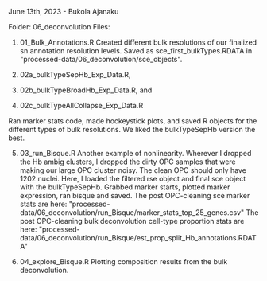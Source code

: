 June 13th, 2023 - Bukola Ajanaku

Folder: 06_deconvolution
Files:

1) 01_Bulk_Annotations.R
Created different bulk resolutions of our finalized sn annotation resolution levels. Saved as sce_first_bulkTypes.RDATA in "processed-data/06_deconvolution/sce_objects".

2) 02a_bulkTypeSepHb_Exp_Data.R, 
3) 02b_bulkTypeBroadHb_Exp_Data.R, and
4) 02c_bulkTypeAllCollapse_Exp_Data.R

Ran marker stats code, made hockeystick plots, and saved R objects for the different types of bulk resolutions. We liked the bulkTypeSepHb version the best.

5) 03_run_Bisque.R
Another example of nonlinearity. Wherever I dropped the Hb ambig clusters, I dropped the dirty OPC samples that were making our large OPC cluster noisy. The clean OPC should only have 1202 nuclei. Here, I loaded the filtered rse object and final sce object with the bulkTypeSepHb. Grabbed marker starts, plotted marker expression, ran bisque and saved. 
The post OPC-cleaning sce marker stats are here:
"processed-data/06_deconvolution/run_Bisque/marker_stats_top_25_genes.csv"
The post OPC-cleaning bulk deconvolution cell-type proportion stats are here:
"processed-data/06_deconvolution/run_Bisque/est_prop_split_Hb_annotations.RDATA"

6) 04_explore_Bisque.R
Plotting composition results from the bulk deconvolution.